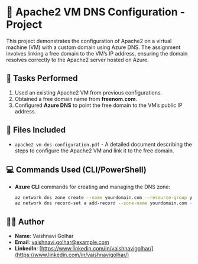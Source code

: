 # 📘 Apache2 VM DNS Configuration - Project

This project demonstrates the configuration of Apache2 on a virtual machine (VM) with a custom domain using Azure DNS. The assignment involves linking a free domain to the VM’s IP address, ensuring the domain resolves correctly to the Apache2 server hosted on Azure.

## 📝 Tasks Performed
1. Used an existing Apache2 VM from previous configurations.
2. Obtained a free domain name from **freenom.com**.
3. Configured **Azure DNS** to point the free domain to the VM’s public IP address.

## 📂 Files Included
- `apache2-vm-dns-configuration.pdf` - A detailed document describing the steps to configure the Apache2 VM and link it to the free domain.

## 💻 Commands Used (CLI/PowerShell)
- **Azure CLI** commands for creating and managing the DNS zone:
    ```bash
    az network dns zone create --name yourdomain.com --resource-group yourResourceGroup
    az network dns record-set a add-record --zone-name yourdomain.com --resource-group yourResourceGroup --name www --ipv4-address your_vm_ip_address
    ```

## 👩‍💻 Author
- **Name**: Vaishnavi Golhar  
- **Email**: vaishnavi.golhar@example.com  
- **LinkedIn**: [https://www.linkedin.com/in/vaishnavigolhar/](https://www.linkedin.com/in/vaishnavigolhar/)

